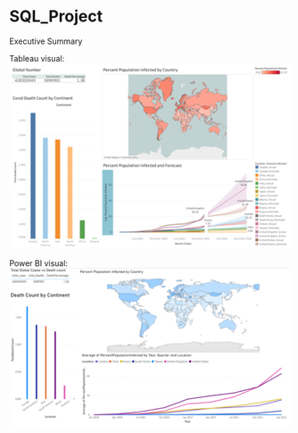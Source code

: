 # SQL_Project
Executive Summary

Tableau visual:
![](Tableau%20visual.png)

Power BI visual:
![](Power%20Bi%20visual.png)
